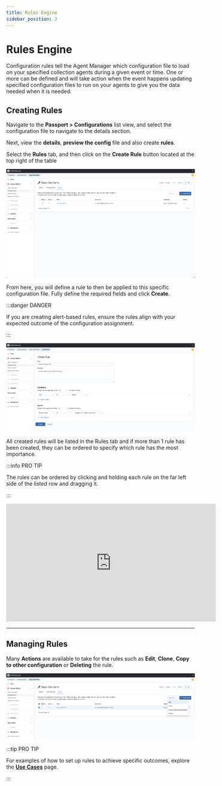 ```yaml
---
title: Rules Engine
sidebar_position: 2
---
```


# Rules Engine

Configuration rules tell the Agent Manager which configuration file to load on your specified collection agents during a given event or time. One or more can be defined and will take action when the event happens updating specified configuration files to run on your agents to give you the data needed when it is needed.

## Creating Rules

Navigate to the **Passport > Configurations** list view, and select the configuration file to navigate to the details section.

Next, view the **details**, **preview the config** file and also create **rules**.

Select the **Rules** tab, and then click on the **Create Rule** button located at the top right of the table

![Configurations Rules Tab](../img/configurations-rules-tab-list-view.png)

From here, you will define a rule to then be applied to this specific configuration file. Fully define the required fields and click **Create**.

:::danger DANGER

If you are creating alert-based rules, ensure the rules align with your expected outcome of the configuration assignment.

:::

![Configurations Rules Tab](../img/configurations-rules-tab-create.png)

All created rules will be listed in the Rules tab and if more than 1 rule has been created, they can be ordered to specify which rule has the most importance.

:::info PRO TIP

The rules can be ordered by clicking and holding each rule on the far left side of the listed row and dragging it.

:::

<div align="center"><iframe width="560" height="315" src="https://www.youtube.com/embed/JXQc_pcd-sE?si=vk8CPu_-4lxUWOCG" title="YouTube video player" frameborder="0" allow="accelerometer; autoplay; clipboard-write; encrypted-media; gyroscope; picture-in-picture; web-share" allowfullscreen></iframe></div>

---

## Managing Rules

Many **Actions** are available to take for the rules such as **Edit**, **Clone**, **Copy to other configuration** or **Deleting** the rule.

![Configurations Rules Tab](../img/configurations-rules-tab-list-view-expanded.png)

:::tip PRO TIP

For examples of how to set up rules to achieve specific outcomes, explore the **[Use Cases](/passport/use-cases)** page.

:::
